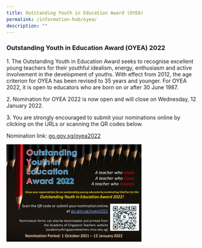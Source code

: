 ```yaml
---
title: Outstanding Youth in Education Award (OYEA)
permalink: /information-hub/oyea/
description: ""
---
```

### Outstanding Youth in Education Award (OYEA) 2022

1\.  The Outstanding Youth in Education Award seeks to recognise excellent young teachers for their youthful idealism, energy, enthusiasm and active involvement in the development of youths. With effect from 2012, the age criterion for OYEA has been revised to 35 years and younger. For OYEA 2022, it is open to educators who are born on or after 30 June 1987.

2\.  Nomination for OYEA 2022 is now open and will close on Wednesday, 12 January 2022.

3\.  You are strongly encouraged to submit your nominations online by clicking on the URLs or scanning the QR codes below.

  

Nomination link:&nbsp;[go.gov.sg/oyea2022](http://go.gov.sg/oyea2022)

<img src="/images/oyea2.png" style="width:70%">